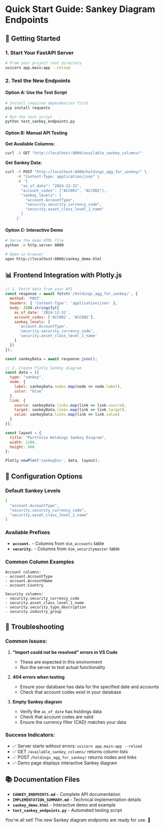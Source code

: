# Quick Start Guide: Sankey Diagram Endpoints

## 🚀 Getting Started

### 1. Start Your FastAPI Server
```bash
# From your project root directory
uvicorn app.main:app --reload
```

### 2. Test the New Endpoints

#### Option A: Use the Test Script
```bash
# Install required dependencies first
pip install requests

# Run the test script
python test_sankey_endpoints.py
```

#### Option B: Manual API Testing

**Get Available Columns:**
```bash
curl -X GET "http://localhost:8000/available_sankey_columns/"
```

**Get Sankey Data:**
```bash
curl -X POST "http://localhost:8000/holdings_agg_for_sankey/" \
     -H "Content-Type: application/json" \
     -d '{
       "as_of_date": "2024-12-31",
       "account_codes": ["ACC001", "ACC002"],
       "sankey_levels": [
         "account.AccountType",
         "security.security_currency_code",
         "security.asset_class_level_1_name"
       ]
     }'
```

#### Option C: Interactive Demo
```bash
# Serve the demo HTML file
python -m http.server 8080

# Open in browser
open http://localhost:8080/sankey_demo.html
```

## 📊 Frontend Integration with Plotly.js

```javascript
// 1. Fetch data from your API
const response = await fetch('/holdings_agg_for_sankey/', {
  method: 'POST',
  headers: { 'Content-Type': 'application/json' },
  body: JSON.stringify({
    as_of_date: '2024-12-31',
    account_codes: ['ACC001', 'ACC002'],
    sankey_levels: [
      'account.AccountType',
      'security.security_currency_code', 
      'security.asset_class_level_1_name'
    ]
  })
});

const sankeyData = await response.json();

// 2. Create Plotly Sankey diagram
const data = [{
  type: "sankey",
  node: {
    label: sankeyData.nodes.map(node => node.label),
    color: "blue"
  },
  link: {
    source: sankeyData.links.map(link => link.source),
    target: sankeyData.links.map(link => link.target),
    value: sankeyData.links.map(link => link.value)
  }
}];

const layout = {
  title: "Portfolio Holdings Sankey Diagram",
  width: 1200,
  height: 600
};

Plotly.newPlot('sankeyDiv', data, layout);
```

## 🔧 Configuration Options

### Default Sankey Levels
```json
[
  "account.AccountType",
  "security.security_currency_code",
  "security.asset_class_level_1_name"
]
```

### Available Prefixes
- **`account.`** - Columns from `dim_accounts` table
- **`security.`** - Columns from `dim_securitymaster` table

### Common Column Examples
```
Account columns:
- account.AccountType
- account.AccountName
- account.Country

Security columns:  
- security.security_currency_code
- security.asset_class_level_1_name
- security.security_type_description
- security.industry_group
```

## 🐛 Troubleshooting

### Common Issues:

1. **"Import could not be resolved" errors in VS Code**
   - These are expected in this environment
   - Run the server to test actual functionality

2. **404 errors when testing**
   - Ensure your database has data for the specified date and accounts
   - Check that account codes exist in your database

3. **Empty Sankey diagram**
   - Verify the `as_of_date` has holdings data
   - Check that account codes are valid
   - Ensure the currency filter (CAD) matches your data

### Success Indicators:
- ✅ Server starts without errors: `uvicorn app.main:app --reload`
- ✅ GET `/available_sankey_columns/` returns column lists
- ✅ POST `/holdings_agg_for_sankey/` returns nodes and links
- ✅ Demo page displays interactive Sankey diagram

## 📚 Documentation Files

- **`SANKEY_ENDPOINTS.md`** - Complete API documentation
- **`IMPLEMENTATION_SUMMARY.md`** - Technical implementation details
- **`sankey_demo.html`** - Interactive demo and example
- **`test_sankey_endpoints.py`** - Automated testing script

You're all set! The new Sankey diagram endpoints are ready for use. 🎉

